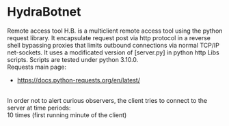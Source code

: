 # HydraBotnet
Remote access tool
H.B. is a multiclient remote access tool using the python request library. It encapsulate request post via http protocol in a reverse shell bypassing proxies that limits outbound connections via normal TCP/IP net-sockets. It uses a modificated version of [server.py] in python http Libs scripts. Scripts are tested under python 3.10.0.
<br>Requests main page:
- https://docs.python-requests.org/en/latest/
<br>
In order not to alert curious observers, the client tries to connect to the server at time periods:<br>
10 times (first running minute of the client)
